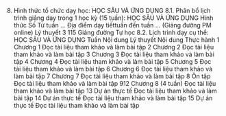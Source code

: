 8. Hình thức tổ chức dạy học: HỌC SÂU VÀ ỨNG DỤNG
8.1. Phân bổ lịch trình giảng dạy trong 1 học kỳ (15 tuần): HỌC SÂU VÀ ỨNG DỤNG Hình thức Số Từ tuần ... Địa điểm dạy tiếttuần đến tuần ... (Giảng đường PM online) Lý thuyết 3 115 Giảng đường Tự học 8.2. Lịch trình dạy cụ thể: HỌC SÂU VÀ ỨNG DỤNG Tuần Nội dung Lý thuyết Nội dung Thực hành 1 Chương 1 Đọc tài liệu tham khảo và làm bài tập
2 Chương 2 Đọc tài liệu tham khảo và làm bài tập
3 Chương 3 Đọc tài liệu tham khảo và làm bài tập
4 Chương 4 Đọc tài liệu tham khảo và làm bài tập
5 Chương 5 Đọc tài liệu tham khảo và làm bài tập
6 Chương 6 Đọc tài liệu tham khảo và làm bài tập
7 Chương 7 Đọc tài liệu tham khảo và làm bài tập
8 Ôn tập Đọc tài liệu tham khảo và làm bài tập
912 Chương 8 (4 tuần) Đọc tài liệu tham khảo và làm bài tập
13 Dự án thực tế Đọc tài liệu tham khảo và làm bài tập
14 Dự án thực tế Đọc tài liệu tham khảo và làm bài tập
15 Dự án thực tế Đọc tài liệu tham khảo và làm bài tập
